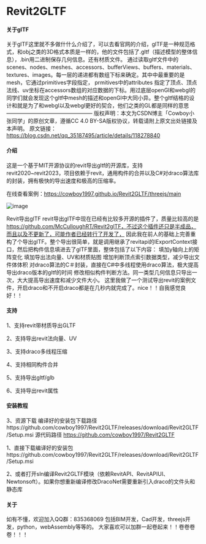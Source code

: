 # Revit2GLTF

#### 关于glTF

关于glTF这里就不多做什什么介绍了，可以去看官网的介绍，glTF是一种规范格式，和obj之类的3D格式本质是一样的，他的文件包括了.gltf（描述模型的整体信息），.bin用二进制保存几何信息。还有材质文件。
通过读取gltf文件中的scenes、nodes、meshes、accessors、bufferViews、buffers、materials、textures、images。每一层的递进都有数组下标来确定。其中中最重要的是mesh，它通过primitives字段指定， prmitives中的attributes 指定了顶点、顶点法线、uv坐标在accessors数组的对应数据的下标。用过底层openGl和webgl的同学们就会发现这个gltf中mesh的描述和openGl中大同小异。整个gltf结格的设计和就是为了和webgl以及webgl更好的契合，他们之类的GL都是同样的意思
————————————————
版权声明：本文为CSDN博主「Cowboy小张同学」的原创文章，遵循CC 4.0 BY-SA版权协议，转载请附上原文出处链接及本声明。
原文链接：https://blog.csdn.net/qq_35187495/article/details/118278840

#### 介绍

这是一个基于MIT开源协议的revit导出gltf的开源库，支持revit2020~revit2023，项目依赖于revit，通用构件的合并以及C#对draco算法库的封装，拥有极快的导出速度和极高的压缩率。

在线查看案例：https://cowboy1997.github.io/Revit2GLTF/threejs/main

![image](https://github.com/cowboy1997/Revit2GLTF/blob/main/test.png)

 Revit导出glTF
      revit导出glTF中现在已经有比较多开源的插件了，质量比较高的是
      https://github.com/McCulloughRT/Revit2glTF，不过这个插件还只是半成品，而且以及不更新了，可能作者已经转行了开发了，
      因此我在前人的基础上完善重构了个导出glTF。整个导出很简单，就是调用继承了revitapi的IExportContext接口，然后把构件信息填进去了glTF里面，整体包括了以下内容：
填加y轴向上的矩阵变化
填加导出法向量、UV和材质贴图
增加判断顶点索引数据类型，减少导出文件体体积
对draco算法的C＃封装，直接在C#中多线程使用draco算法，极大提高导出draco版本的gltf的时间
修改相似构件判断方法。同一类型几何信息只导出一次，大大提高导出速度和减少文件大小。
这里我做了一个测试导出revit的案例文件，开启draco和不开启draco都是在几秒内就完成了。nice！！自我感觉良好！！

#### 支持

1、支持revit带材质导出GLTF

2、支持导出revit法向量、UV

3、支持draco多线程压缩

4、支持相同构件合并

5、支持导出gltf/glb

6、支持导出revit属性

#### 安装教程
3、资源下载
编译好的安装包下载路径https://github.com/cowboy1997/Revit2GLTF/releases/download/Revit2GLTF/Setup.msi
源代码路径
https://github.com/cowboy1997/Revit2GLTF

1、直接下载编译好的安装包https://github.com/cowboy1997/Revit2GLTF/releases/download/Revit2GLTF/Setup.msi

2、或者打开sln编译Revit2GLTF模块（依赖RevitAPI、RevitAPIUI、Newtonsoft）。如果你想重新编译修改DracoNet需要重新引入draco的文件头和静态库

#### 关于

如有不懂，欢迎加入QQ群：835368069
包括BIM开发，Cad开发，threejs开发，python，webAssembly等等的。
大家喜欢可以加群一起卷起来！！卷卷卷卷！！！
